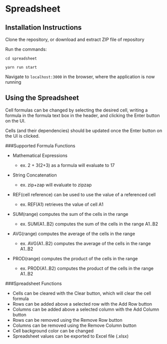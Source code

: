 # Spreadsheet

## Installation Instructions
Clone the repository, or download and extract ZIP file of repository

Run the commands:

`cd spreadsheet`

`yarn run start`

Navigate to `localhost:3000` in the browser, where the application is now running


## Using the Spreadsheet
Cell formulas can be changed by selecting the desired cell, writing a formula in the formula text box in the header, and clicking the Enter button on the UI.

Cells (and their dependencies) should be updated once the Enter button on the UI is clicked.

###Supported Formula Functions
* Mathematical Expressions
    * ex. 2 + 3(2+3) as a formula will evaluate to 17
    
* String Concatenation
    * ex. zip+zap will evaluate to zipzap

* REF(cell reference) can be used to use the value of a referenced cell
    * ex. REF(A1) retrieves the value of cell A1
    
* SUM(range) computes the sum of the cells in the range
    * ex. SUM(A1..B2) computes the sum of the cells in the range A1..B2
    
* AVG(range) computes the average of the cells in the range
    * ex. AVG(A1..B2) computes the average of the cells in the range A1..B2
    
* PROD(range) computes the product of the cells in the range
    * ex. PROD(A1..B2) computes the product of the cells in the range A1..B2
    
###Spreadsheet Functions
* Cells can be cleared with the Clear button, which will clear the cell formula
* Rows can be added above a selected row with the Add Row button
* Columns can be added above a selected column with the Add Column button
* Rows can be removed using the Remove Row button
* Columns can be removed using the Remove Column button
* Cell background color can be changed
* Spreadsheet values can be exported to Excel file (.xlsx)
